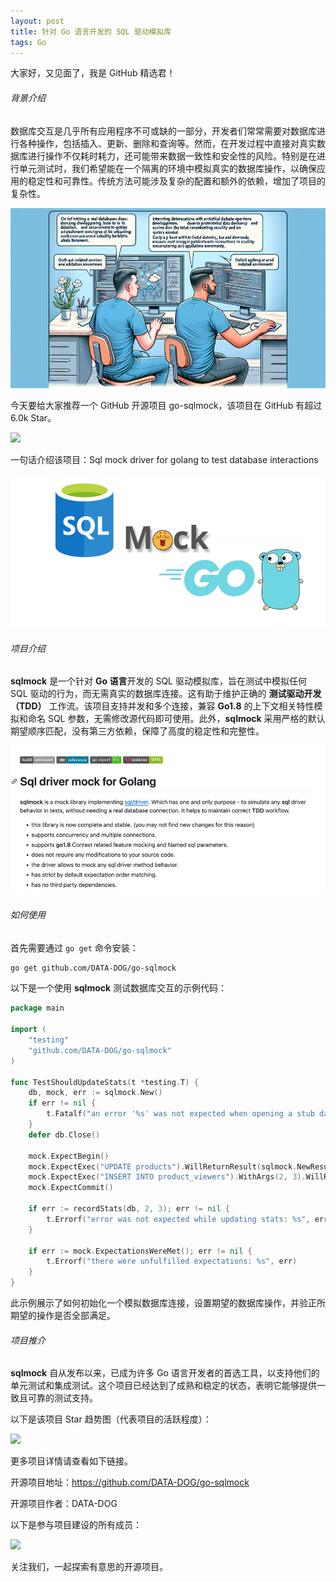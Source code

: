 ```yaml
---
layout: post
title: 针对 Go 语言开发的 SQL 驱动模拟库
tags: Go
---
```


大家好，又见面了，我是 GitHub 精选君！

###### 背景介绍

数据库交互是几乎所有应用程序不可或缺的一部分，开发者们常常需要对数据库进行各种操作，包括插入、更新、删除和查询等。然而，在开发过程中直接对真实数据库进行操作不仅耗时耗力，还可能带来数据一致性和安全性的风险。特别是在进行单元测试时，我们希望能在一个隔离的环境中模拟真实的数据库操作，以确保应用的稳定性和可靠性。传统方法可能涉及复杂的配置和额外的依赖，增加了项目的复杂性。

![](https://raw.githubusercontent.com/ZhuPeng/pic/master/mac/compress_tmp-b80fc6c0f20ed88683c75bbd7b623ab3.png)

今天要给大家推荐一个 GitHub 开源项目 go-sqlmock，该项目在 GitHub 有超过 6.0k Star。

![](/Users/zhupeng/Work/git/zhupeng.github.io/images/image-20240908222324103.png)

一句话介绍该项目：Sql mock driver for golang to test database interactions

![](https://raw.githubusercontent.com/ZhuPeng/pic/master/images/compress_image-20240818200350040.png)


###### 项目介绍

**sqlmock** 是一个针对 **Go 语言**开发的 SQL 驱动模拟库，旨在测试中模拟任何 SQL 驱动的行为，而无需真实的数据库连接。这有助于维护正确的 **测试驱动开发（TDD）** 工作流。该项目支持并发和多个连接，兼容 **Go1.8** 的上下文相关特性模拟和命名 SQL 参数，无需修改源代码即可使用。此外，**sqlmock** 采用严格的默认期望顺序匹配，没有第三方依赖，保障了高度的稳定性和完整性。

![](https://raw.githubusercontent.com/ZhuPeng/pic/master/images/compress_image-20240818200139257.png)

###### 如何使用

首先需要通过 `go get` 命令安装：

```sh
go get github.com/DATA-DOG/go-sqlmock
```

以下是一个使用 **sqlmock** 测试数据库交互的示例代码：

```go
package main

import (
    "testing"
    "github.com/DATA-DOG/go-sqlmock"
)

func TestShouldUpdateStats(t *testing.T) {
    db, mock, err := sqlmock.New()
    if err != nil {
        t.Fatalf("an error '%s' was not expected when opening a stub database connection", err)
    }
    defer db.Close()

    mock.ExpectBegin()
    mock.ExpectExec("UPDATE products").WillReturnResult(sqlmock.NewResult(1, 1))
    mock.ExpectExec("INSERT INTO product_viewers").WithArgs(2, 3).WillReturnResult(sqlmock.NewResult(1, 1))
    mock.ExpectCommit()
  
    if err := recordStats(db, 2, 3); err != nil {
        t.Errorf("error was not expected while updating stats: %s", err)
    }
  
    if err := mock.ExpectationsWereMet(); err != nil {
        t.Errorf("there were unfulfilled expectations: %s", err)
    }
}
```

此示例展示了如何初始化一个模拟数据库连接，设置期望的数据库操作，并验正所期望的操作是否全部满足。

###### 项目推介

**sqlmock** 自从发布以来，已成为许多 Go 语言开发者的首选工具，以支持他们的单元测试和集成测试。这个项目已经达到了成熟和稳定的状态，表明它能够提供一致且可靠的测试支持。

以下是该项目 Star 趋势图（代表项目的活跃程度）：

![](https://api.star-history.com/svg?repos=DATA-DOG/go-sqlmock&type=Timeline)

更多项目详情请查看如下链接。

开源项目地址：https://github.com/DATA-DOG/go-sqlmock 

开源项目作者：DATA-DOG

以下是参与项目建设的所有成员：

![](https://contrib.rocks/image?repo=DATA-DOG/go-sqlmock)

关注我们，一起探索有意思的开源项目。


